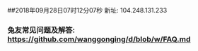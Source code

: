 ##2018年09月28日07时12分07秒 新址: 104.248.131.233
### 兔友常见问题及解答: https://github.com/wanggonging/d/blob/w/FAQ.md
